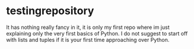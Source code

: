 # testingrepository
It has nothing really fancy in it, it is only my first repo where im just explaining only the very first basics of Python.
I do not suggest to start off with lists and tuples if it is your first time approaching over Python.
